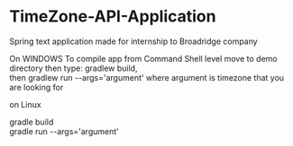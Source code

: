 # TimeZone-API-Application
Spring text application made for internship to Broadridge company

On WINDOWS
To compile app from Command Shell level move to demo directory then type: gradlew build,<br/> then gradlew run --args='argument'
where argument is timezone that you are looking for

on Linux

gradle build<br/>
gradle run --args='argument'
